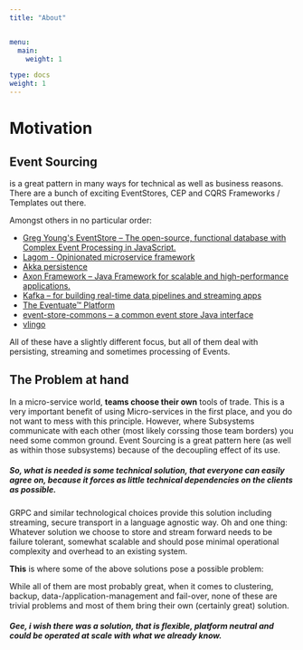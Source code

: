```yaml
---
title: "About"


menu:
  main:
    weight: 1

type: docs
weight: 1
---
```


# Motivation

## Event Sourcing

is a great pattern in many ways for technical as well as business reasons. There are a bunch of exciting EventStores, CEP and CQRS Frameworks / Templates out there.

Amongst others in no particular order:

* [Greg Young's EventStore – The open-source, functional database with Complex Event Processing in JavaScript.](https://geteventstore.com/)
* [Lagom - Opinionated microservice framework](https://www.lightbend.com/platform/development/lagom-framework)
* [Akka persistence](http://doc.akka.io/docs/akka/current/scala/persistence.html)
* [Axon Framework – Java Framework for scalable and high-performance applications.](http://www.axonframework.org/)
* [Kafka – for building real-time data pipelines and streaming apps](https://kafka.apache.org/)
* [The Eventuate™ Platform ](http://eventuate.io/)
* [event-store-commons – a common event store Java interface ](https://github.com/fuinorg/event-store-commons)
* [vlingo](https://github.com/vlingo)

All of these have a slightly different focus, but all of them deal with persisting, streaming and sometimes processing of Events.

## The Problem at hand

In a micro-service world, **teams choose their own** tools of trade. This is a very important benefit of using Micro-services in the first place, and you do not want to mess with this principle.
However, where Subsystems communicate with each other (most likely corssing those team borders) you need some common ground. Event Sourcing is a great pattern here (as well as within those subsystems) because of the decoupling effect of its use.

##### So, what is needed is some technical solution, that everyone can easily agree on, because it forces as little technical dependencies on the clients as possible.

GRPC and similar technological choices provide this solution including streaming, secure transport in a language agnostic way.
Oh and one thing: Whatever solution we choose to store and stream forward needs to be failure tolerant, somewhat scalable and should pose minimal operational complexity and overhead to an existing system.

**This** is where some of the above solutions pose a possible problem:

While all of them are most probably great, when it comes to clustering, backup, data-/application-management and fail-over, none of these are trivial problems and most of them bring their own (certainly great) solution.

##### Gee, i wish there was a solution, that is flexible, platform neutral and could be operated at scale with **what we already know**.
